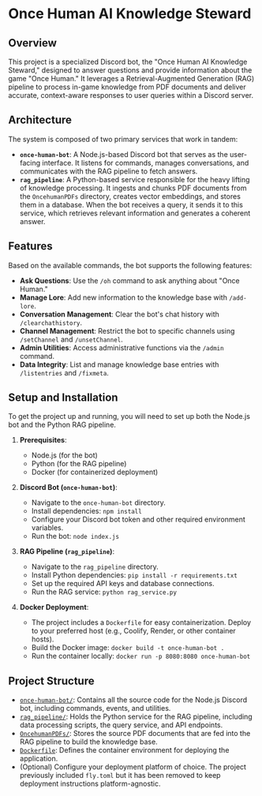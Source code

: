 # Once Human AI Knowledge Steward

## Overview

This project is a specialized Discord bot, the "Once Human AI Knowledge Steward," designed to answer questions and provide information about the game "Once Human." It leverages a Retrieval-Augmented Generation (RAG) pipeline to process in-game knowledge from PDF documents and deliver accurate, context-aware responses to user queries within a Discord server.

## Architecture

The system is composed of two primary services that work in tandem:

*   **`once-human-bot`**: A Node.js-based Discord bot that serves as the user-facing interface. It listens for commands, manages conversations, and communicates with the RAG pipeline to fetch answers.
*   **`rag_pipeline`**: A Python-based service responsible for the heavy lifting of knowledge processing. It ingests and chunks PDF documents from the `OncehumanPDFs` directory, creates vector embeddings, and stores them in a database. When the bot receives a query, it sends it to this service, which retrieves relevant information and generates a coherent answer.

## Features

Based on the available commands, the bot supports the following features:

*   **Ask Questions**: Use the `/oh` command to ask anything about "Once Human."
*   **Manage Lore**: Add new information to the knowledge base with `/add-lore`.
*   **Conversation Management**: Clear the bot's chat history with `/clearchathistory`.
*   **Channel Management**: Restrict the bot to specific channels using `/setChannel` and `/unsetChannel`.
*   **Admin Utilities**: Access administrative functions via the `/admin` command.
*   **Data Integrity**: List and manage knowledge base entries with `/listentries` and `/fixmeta`.

## Setup and Installation

To get the project up and running, you will need to set up both the Node.js bot and the Python RAG pipeline.

1.  **Prerequisites**:
    *   Node.js (for the bot)
    *   Python (for the RAG pipeline)
    *   Docker (for containerized deployment)

2.  **Discord Bot (`once-human-bot`)**:
    *   Navigate to the `once-human-bot` directory.
    *   Install dependencies: `npm install`
    *   Configure your Discord bot token and other required environment variables.
    *   Run the bot: `node index.js`

3.  **RAG Pipeline (`rag_pipeline`)**:
    *   Navigate to the `rag_pipeline` directory.
    *   Install Python dependencies: `pip install -r requirements.txt`
    *   Set up the required API keys and database connections.
    *   Run the RAG service: `python rag_service.py`

4.  **Docker Deployment**:
    *   The project includes a `Dockerfile` for easy containerization. Deploy to your preferred host (e.g., Coolify, Render, or other container hosts).
    *   Build the Docker image: `docker build -t once-human-bot .`
    *   Run the container locally: `docker run -p 8080:8080 once-human-bot`

## Project Structure

*   [`once-human-bot/`](once-human-bot/): Contains all the source code for the Node.js Discord bot, including commands, events, and utilities.
*   [`rag_pipeline/`](rag_pipeline/): Holds the Python service for the RAG pipeline, including data processing scripts, the query service, and API endpoints.
*   [`OncehumanPDFs/`](OncehumanPDFs/): Stores the source PDF documents that are fed into the RAG pipeline to build the knowledge base.
*   [`Dockerfile`](Dockerfile): Defines the container environment for deploying the application.
*   (Optional) Configure your deployment platform of choice. The project previously included `fly.toml` but it has been removed to keep deployment instructions platform-agnostic.